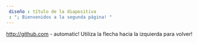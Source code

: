 ```yaml
---
 diseño : título de la diapositiva
 : "¡ Bienvenidos a la segunda página! "
---
```

http://github.com - automatic!
Utiliza la flecha hacia la izquierda para volver!
